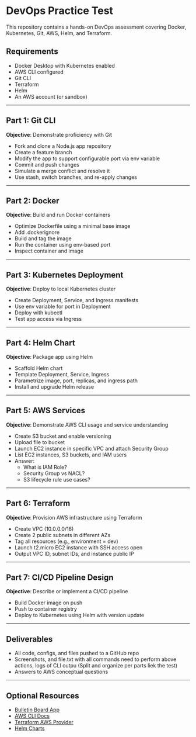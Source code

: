 # DevOps Practice Test

This repository contains a hands-on DevOps assessment covering Docker, Kubernetes, Git, AWS, Helm, and Terraform.

## Requirements
- Docker Desktop with Kubernetes enabled
- AWS CLI configured
- Git CLI
- Terraform
- Helm
- An AWS account (or sandbox)

---

## Part 1: Git CLI

**Objective**: Demonstrate proficiency with Git

- Fork and clone a Node.js app repository
- Create a feature branch
- Modify the app to support configurable port via env variable
- Commit and push changes
- Simulate a merge conflict and resolve it
- Use stash, switch branches, and re-apply changes

---

## Part 2: Docker

**Objective**: Build and run Docker containers

- Optimize Dockerfile using a minimal base image
- Add .dockerignore
- Build and tag the image
- Run the container using env-based port
- Inspect container and image

---

## Part 3: Kubernetes Deployment

**Objective**: Deploy to local Kubernetes cluster

- Create Deployment, Service, and Ingress manifests
- Use env variable for port in Deployment
- Deploy with kubectl
- Test app access via Ingress

---

## Part 4: Helm Chart

**Objective**: Package app using Helm

- Scaffold Helm chart
- Template Deployment, Service, Ingress
- Parametrize image, port, replicas, and ingress path
- Install and upgrade Helm release

---

## Part 5: AWS Services

**Objective**: Demonstrate AWS CLI usage and service understanding

- Create S3 bucket and enable versioning
- Upload file to bucket
- Launch EC2 instance in specific VPC and attach Security Group
- List EC2 instances, S3 buckets, and IAM users
- Answer:
  - What is IAM Role?
  - Security Group vs NACL?
  - S3 lifecycle rule use cases?

---

## Part 6: Terraform

**Objective**: Provision AWS infrastructure using Terraform

- Create VPC (10.0.0.0/16)
- Create 2 public subnets in different AZs
- Tag all resources (e.g., environment = dev)
- Launch t2.micro EC2 instance with SSH access open
- Output VPC ID, subnet IDs, and instance public IP

---

## Part 7: CI/CD Pipeline Design

**Objective**: Describe or implement a CI/CD pipeline

- Build Docker image on push
- Push to container registry
- Deploy to Kubernetes using Helm with version update

---

## Deliverables
- All code, configs, and files pushed to a GitHub repo
- Screenshots, and file.txt with all commands need to perform above actions, logs of CLI outpu (Split and organize per parts liek the test)
- Answers to AWS conceptual questions

---

## Optional Resources
- [Bulletin Board App](https://github.com/docker/getting-started/tree/master/app)
- [AWS CLI Docs](https://docs.aws.amazon.com/cli/latest/userguide/cli-chap-welcome.html)
- [Terraform AWS Provider](https://registry.terraform.io/providers/hashicorp/aws/latest/docs)
- [Helm Charts](https://helm.sh/docs/topics/charts/)
